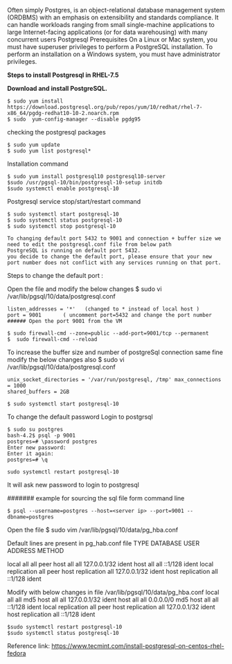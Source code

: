 Often simply Postgres, is an object-relational database management system (ORDBMS) with an emphasis on extensibility and standards compliance. It can handle workloads ranging from small single-machine applications to large Internet-facing applications (or for data warehousing) with many concurrent users Postgresql Prerequisites On a Linux or Mac system, you must have superuser privileges to perform a PostgreSQL installation. To perform an installation on a Windows system, you must have administrator privileges.

**Steps to install Postgresql in RHEL-7.5**

**Download and install PostgreSQL.**

    $ sudo yum install https://download.postgresql.org/pub/repos/yum/10/redhat/rhel-7-x86_64/pgdg-redhat10-10-2.noarch.rpm 
    $ sudo  yum-config-manager --disable pgdg95

checking the postgresql packages

    $ sudo yum update 
    $ sudo yum list postgresql*

Installation command 

    $ sudo yum install postgresql10 postgresql10-server
    $sudo /usr/pgsql-10/bin/postgresql-10-setup initdb
    $sudo systemctl enable postgresql-10

Postgresql service stop/start/restart command 

    $ sudo systemctl start postgresql-10
    $ sudo systemctl status postgresql-10 
    $ sudo systemctl stop postgresql-10

    To changing default port 5432 to 9001 and connection + buffer size we need to edit the postgresql.conf file from below path 
    PostgreSQL is running on default port 5432. 
    you decide to change the default port, please ensure that your new port number does not conflict with any services running on that port. 

Steps to change the default port :

Open the file  and modify the below changes 
    $ sudo vi /var/lib/pgsql/10/data/postgresql.conf

    listen_addresses = '*'   (changed to * instead of local host )
    port = 9001       ( uncomment port=5432 and change the port number 
    ###### Open the port 9001 from the VM 

    $ sudo firewall-cmd --zone=public --add-port=9001/tcp --permanent
    $  sudo firewall-cmd --reload
To increase the buffer size and number of postgreSql connection same fine modify the below changes also
    $ sudo vi /var/lib/pgsql/10/data/postgresql.conf 

    unix_socket_directories = '/var/run/postgresql, /tmp' max_connections = 1000
    shared_buffers = 2GB

    $ sudo systemctl start postgresql-10
To change the default password
Login to postgrsql

    $ sudo su postgres
    bash-4.2$ psql -p 9001
    postgres=# \password postgres
    Enter new password:
    Enter it again:
    postgres=# \q

    sudo systemctl restart postgresql-10
It will ask new password to login to postgresql

####### example for sourcing the sql file form command line

    $ psql --username=postgres --host=<server ip> --port=9001 --dbname=postgres 
Open the file
    $ sudo vim /var/lib/pgsql/10/data/pg_hba.conf

Default lines are present in pg_hab.conf file
TYPE DATABASE USER ADDRESS METHOD

local all all peer
host all all 127.0.0.1/32 ident
host all all ::1/128 ident
local replication all peer
host replication all 127.0.0.1/32 ident
host replication all ::1/128 ident

Modify with below changes in file /var/lib/pgsql/10/data/pg_hba.conf
local all all md5
host all all 127.0.0.1/32 ident
host all all 0.0.0.0/0 md5
host all all ::1/128 ident
local replication all peer
host replication all 127.0.0.1/32 ident
host replication all ::1/128 ident

    $sudo systemctl restart postgresql-10
    $sudo systemctl status postgresql-10
Reference link: https://www.tecmint.com/install-postgresql-on-centos-rhel-fedora